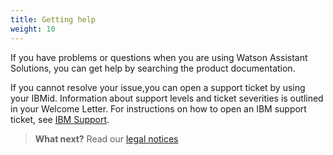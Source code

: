 ```yaml
---
title: Getting help
weight: 10
---
```

If you have problems or questions when you are using Watson Assistant Solutions, you can get help by
searching the product documentation.

If you cannot resolve your issue,you can open a support ticket by using your IBMid. Information about support levels and ticket severities is outlined in your Welcome Letter. For instructions on how to open an IBM support ticket, see [IBM Support]({{site.baseurl}}/legal/terms-of-use).

> **What next?** Read our [legal notices](https://www.ibm.com/mysupport)
